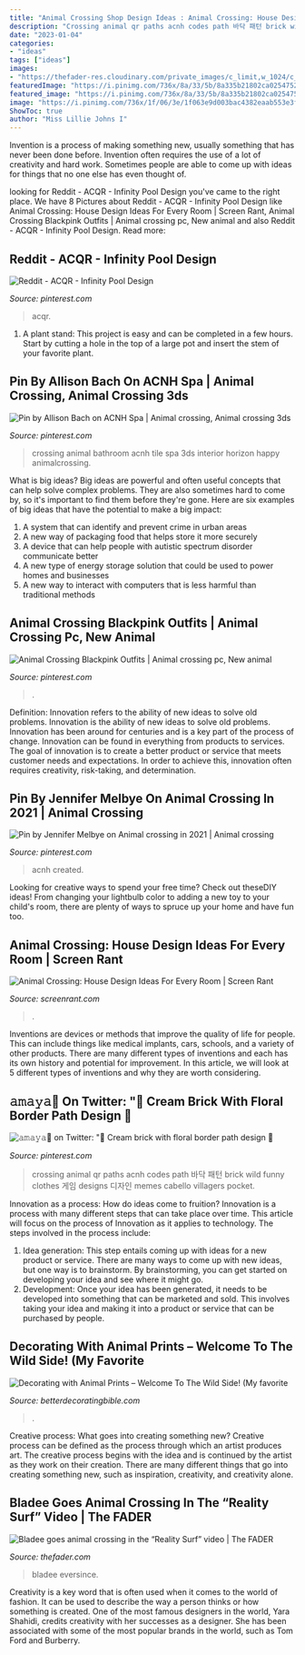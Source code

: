 ```yaml
---
title: "Animal Crossing Shop Design Ideas : Animal Crossing: House Design Ideas For Every Room"
description: "Crossing animal qr paths acnh codes path 바닥 패턴 brick wild funny clothes 게임 designs 디자인 memes cabello villagers pocket"
date: "2023-01-04"
categories:
- "ideas"
tags: ["ideas"]
images:
- "https://thefader-res.cloudinary.com/private_images/c_limit,w_1024/c_crop,h_525,w_1008,x_0,y_164,f_auto,q_auto:eco/Screen_Shot_2020-08-11_at_1.17.21_PM_uichbv/Screen_Shot_2020-08-11_at_1.17.21_PM_uichbv.jpg"
featuredImage: "https://i.pinimg.com/736x/8a/33/5b/8a335b21802ca025475201a0ac890137.jpg"
featured_image: "https://i.pinimg.com/736x/8a/33/5b/8a335b21802ca025475201a0ac890137.jpg"
image: "https://i.pinimg.com/736x/1f/06/3e/1f063e9d003bac4382eaab553e3f5f79.jpg"
ShowToc: true
author: "Miss Lillie Johns I"
---
```



Invention is a process of making something new, usually something that has never been done before. Invention often requires the use of a lot of creativity and hard work. Sometimes people are able to come up with ideas for things that no one else has even thought of.

	

		
looking for Reddit - ACQR - Infinity Pool Design you've came to the right place. We have 8 Pictures about Reddit - ACQR - Infinity Pool Design like Animal Crossing: House Design Ideas For Every Room | Screen Rant, Animal Crossing Blackpink Outfits | Animal crossing pc, New animal and also Reddit - ACQR - Infinity Pool Design. Read more:
		
    
## Reddit - ACQR - Infinity Pool Design

<img loading=lazy src="https://i.pinimg.com/736x/1f/06/3e/1f063e9d003bac4382eaab553e3f5f79.jpg" onerror="this.onerror=null;this.src='https://tse4.mm.bing.net/th?id=OIP.FA10rjrV_OQr7P-HoQatswHaTQ&amp;pid=15.1';" alt="Reddit - ACQR - Infinity Pool Design">

_Source: pinterest.com_

>acqr. 

	

1. A plant stand: This project is easy and can be completed in a few hours. Start by cutting a hole in the top of a large pot and insert the stem of your favorite plant.

    
## Pin By Allison Bach On ACNH Spa | Animal Crossing, Animal Crossing 3ds

<img loading=lazy src="https://i.pinimg.com/736x/b2/86/f7/b286f70550f587053cad06f80dd99627.jpg" onerror="this.onerror=null;this.src='https://tse2.mm.bing.net/th?id=OIP.BjHJuKc8lAjLyP6g5Bc0wwHaLH&amp;pid=15.1';" alt="Pin by Allison Bach on ACNH Spa | Animal crossing, Animal crossing 3ds">

_Source: pinterest.com_

>crossing animal bathroom acnh tile spa 3ds interior horizon happy animalcrossing. 

	

What is big ideas?
Big ideas are powerful and often useful concepts that can help solve complex problems. They are also sometimes hard to come by, so it's important to find them before they're gone. Here are six examples of big ideas that have the potential to make a big impact:
1. A system that can identify and prevent crime in urban areas 
2. A new way of packaging food that helps store it more securely 
3. A device that can help people with autistic spectrum disorder communicate better 
4. A new type of energy storage solution that could be used to power homes and businesses 
5. A new way to interact with computers that is less harmful than traditional methods 

    
## Animal Crossing Blackpink Outfits | Animal Crossing Pc, New Animal

<img loading=lazy src="https://i.pinimg.com/736x/3f/00/dc/3f00dc5c90d5336c34959f908518dd30.jpg" onerror="this.onerror=null;this.src='https://tse3.mm.bing.net/th?id=OIP.3jcjbNE1GCWk6yu1fNLt5QHaHQ&amp;pid=15.1';" alt="Animal Crossing Blackpink Outfits | Animal crossing pc, New animal">

_Source: pinterest.com_

>. 

	

Definition: Innovation refers to the ability of new ideas to solve old problems.
Innovation is the ability of new ideas to solve old problems. Innovation has been around for centuries and is a key part of the process of change. Innovation can be found in everything from products to services. The goal of innovation is to create a better product or service that meets customer needs and expectations. In order to achieve this, innovation often requires creativity, risk-taking, and determination.

    
## Pin By Jennifer Melbye On Animal Crossing In 2021 | Animal Crossing

<img loading=lazy src="https://i.pinimg.com/736x/d0/b0/e3/d0b0e3807256e3f81123e873ea256b2f.jpg" onerror="this.onerror=null;this.src='https://tse3.mm.bing.net/th?id=OIP.6YO8szLRjqrXblg3oknrIQHaEI&amp;pid=15.1';" alt="Pin by Jennifer Melbye on Animal crossing in 2021 | Animal crossing">

_Source: pinterest.com_

>acnh created. 

	

Looking for creative ways to spend your free time? Check out theseDIY ideas! From changing your lightbulb color to adding a new toy to your child's room, there are plenty of ways to spruce up your home and have fun too.

    
## Animal Crossing: House Design Ideas For Every Room | Screen Rant

<img loading=lazy src="https://static3.srcdn.com/wordpress/wp-content/uploads/2021/02/Animal-Crossing-Living-Room.jpg" onerror="this.onerror=null;this.src='https://tse3.mm.bing.net/th?id=OIP.XvpkSvR55qNlKWJDk7vwCgHaDt&amp;pid=15.1';" alt="Animal Crossing: House Design Ideas For Every Room | Screen Rant">

_Source: screenrant.com_

>. 

	

Inventions are devices or methods that improve the quality of life for people. This can include things like medical implants, cars, schools, and a variety of other products. There are many different types of inventions and each has its own history and potential for improvement. In this article, we will look at 5 different types of inventions and why they are worth considering.

    
## 𝚊𝚖𝚊𝚢𝚊🌸 On Twitter: &quot;🌷 Cream Brick With Floral Border Path Design 🌷

<img loading=lazy src="https://i.pinimg.com/736x/8a/33/5b/8a335b21802ca025475201a0ac890137.jpg" onerror="this.onerror=null;this.src='https://tse3.mm.bing.net/th?id=OIP._W_SW05Psw8QBByjHvujJgAAAA&amp;pid=15.1';" alt="𝚊𝚖𝚊𝚢𝚊🌸 on Twitter: &quot;🌷 Cream brick with floral border path design 🌷">

_Source: pinterest.com_

>crossing animal qr paths acnh codes path 바닥 패턴 brick wild funny clothes 게임 designs 디자인 memes cabello villagers pocket. 

	

Innovation as a process: How do ideas come to fruition?
Innovation is a process with many different steps that can take place over time. This article will focus on the process of Innovation as it applies to technology. The steps involved in the process include: 
1. Idea generation: This step entails coming up with ideas for a new product or service. There are many ways to come up with new ideas, but one way is to brainstorm. By brainstorming, you can get started on developing your idea and see where it might go. 
2. Development: Once your idea has been generated, it needs to be developed into something that can be marketed and sold. This involves taking your idea and making it into a product or service that can be purchased by people. 

    
## Decorating With Animal Prints – Welcome To The Wild Side! (My Favorite

<img loading=lazy src="https://betterdecoratingbible.com/wp-content/uploads/2011/09/veranda-interior-decorating-bible-blog-ideas-diy-designer-animal-prints-chair-rug-hide-carpet-exotic-uniqu.jpg" onerror="this.onerror=null;this.src='https://tse4.mm.bing.net/th?id=OIP.vfxCUmM088e16BXqFMdtNwHaKy&amp;pid=15.1';" alt="Decorating with Animal Prints – Welcome To The Wild Side! (My favorite">

_Source: betterdecoratingbible.com_

>. 

	

Creative process: What goes into creating something new?
Creative process can be defined as the process through which an artist produces art. The creative process begins with the idea and is continued by the artist as they work on their creation. There are many different things that go into creating something new, such as inspiration, creativity, and creativity alone.

    
## Bladee Goes Animal Crossing In The “Reality Surf” Video | The FADER

<img loading=lazy src="https://thefader-res.cloudinary.com/private_images/c_limit,w_1024/c_crop,h_525,w_1008,x_0,y_164,f_auto,q_auto:eco/Screen_Shot_2020-08-11_at_1.17.21_PM_uichbv/Screen_Shot_2020-08-11_at_1.17.21_PM_uichbv.jpg" onerror="this.onerror=null;this.src='https://tse1.mm.bing.net/th?id=OIP.TbG7NQkEI4fC_7VhkDtojAHaD2&amp;pid=15.1';" alt="Bladee goes animal crossing in the “Reality Surf” video | The FADER">

_Source: thefader.com_

>bladee eversince. 

	

Creativity is a key word that is often used when it comes to the world of fashion. It can be used to describe the way a person thinks or how something is created. One of the most famous designers in the world, Yara Shahidi, credits creativity with her successes as a designer. She has been associated with some of the most popular brands in the world, such as Tom Ford and Burberry.

